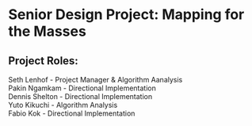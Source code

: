 # Senior Design Project: Mapping for the Masses
## Project Roles:
Seth Lenhof - Project Manager & Algorithm Aanalysis  
Pakin Ngamkam - Directional Implementation  
Dennis Shelton - Directional Implementation  
Yuto Kikuchi - Algorithm Analysis  
Fabio Kok - Directional Implementation  
